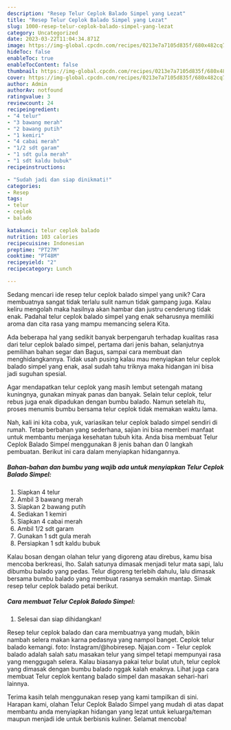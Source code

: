 ```yaml
---
description: "Resep Telur Ceplok Balado Simpel yang Lezat"
title: "Resep Telur Ceplok Balado Simpel yang Lezat"
slug: 1000-resep-telur-ceplok-balado-simpel-yang-lezat
category: Uncategorized
date: 2023-03-22T11:04:34.871Z
image: https://img-global.cpcdn.com/recipes/0213e7a7105d835f/680x482cq70/telur-ceplok-balado-simpel-foto-resep-utama.jpg
hideToc: false
enableToc: true
enableTocContent: false
thumbnail: https://img-global.cpcdn.com/recipes/0213e7a7105d835f/680x482cq70/telur-ceplok-balado-simpel-foto-resep-utama.jpg
cover: https://img-global.cpcdn.com/recipes/0213e7a7105d835f/680x482cq70/telur-ceplok-balado-simpel-foto-resep-utama.jpg
author: Admin
authorAv: notfound
ratingvalue: 3
reviewcount: 24
recipeingredient:
- "4 telur"
- "3 bawang merah"
- "2 bawang putih"
- "1 kemiri"
- "4 cabai merah"
- "1/2 sdt garam"
- "1 sdt gula merah"
- "1 sdt kaldu bubuk"
recipeinstructions:

- "Sudah jadi dan siap dinikmati!"
categories:
- Resep
tags:
- telur
- ceplok
- balado

katakunci: telur ceplok balado 
nutrition: 103 calories
recipecuisine: Indonesian
preptime: "PT27M"
cooktime: "PT48M"
recipeyield: "2"
recipecategory: Lunch

---
```





Sedang mencari ide resep telur ceplok balado simpel yang unik? Cara membuatnya sangat tidak terlalu sulit namun tidak gampang juga. Kalau keliru mengolah maka hasilnya akan hambar dan justru cenderung tidak enak. Padahal telur ceplok balado simpel yang enak seharusnya memiliki aroma dan cita rasa yang mampu memancing selera Kita.





Ada beberapa hal yang sedikit banyak berpengaruh terhadap kualitas rasa dari telur ceplok balado simpel, pertama dari jenis bahan, selanjutnya pemilihan bahan segar dan Bagus, sampai cara membuat dan menghidangkannya. Tidak usah pusing kalau mau menyiapkan telur ceplok balado simpel yang enak,      asal sudah tahu triknya maka hidangan ini bisa jadi suguhan spesial.














Agar mendapatkan telur ceplok yang masih lembut setengah matang kuningnya, gunakan minyak panas dan banyak. Selain telur ceplok, telur rebus juga enak dipadukan dengan bumbu balado. Namun setelah itu, proses menumis bumbu bersama telur ceplok tidak memakan waktu lama.






Nah, kali ini kita coba, yuk, variasikan telur ceplok balado simpel sendiri di rumah. Tetap berbahan yang sederhana, sajian ini bisa memberi manfaat untuk membantu menjaga kesehatan tubuh kita. Anda bisa membuat Telur Ceplok Balado Simpel menggunakan 8 jenis bahan dan 0 langkah pembuatan. Berikut ini cara dalam menyiapkan hidangannya.

<!--inarticleads1-->

##### Bahan-bahan dan bumbu yang wajib ada untuk menyiapkan Telur Ceplok Balado Simpel:

1. Siapkan 4 telur
1. Ambil 3 bawang merah
1. Siapkan 2 bawang putih
1. Sediakan 1 kemiri
1. Siapkan 4 cabai merah
1. Ambil 1/2 sdt garam
1. Gunakan 1 sdt gula merah
1. Persiapkan 1 sdt kaldu bubuk


Kalau bosan dengan olahan telur yang digoreng atau direbus, kamu bisa mencoba berkreasi, lho. Salah satunya dimasak menjadi telur mata sapi, lalu dibumbu balado yang pedas. Telur digoreng terlebih dahulu, lalu dimasak bersama bumbu balado yang membuat rasanya semakin mantap. Simak resep telur ceplok balado petai berikut. 

<!--inarticleads2-->

##### Cara membuat Telur Ceplok Balado Simpel:


1. Selesai dan siap dihidangkan!

Resep telur ceplok balado dan cara membuatnya yang mudah, bikin nambah selera makan karna pedasnya yang nampol banget. Ceplok telur balado kemangi. foto: Instagram/@hobiresep. Njajan.com - Telur ceplok balado adalah salah satu masakan telur yang simpel tetapi mempunyai rasa yang menggugah selera. Kalau biasanya pakai telur bulat utuh, telur ceplok yang dimasak dengan bumbu balado nggak kalah enaknya. Lihat juga cara membuat Telur ceplok kentang balado simpel dan masakan sehari-hari lainnya. 

Terima kasih telah menggunakan resep yang kami tampilkan di sini. Harapan kami, olahan Telur Ceplok Balado Simpel yang mudah di atas dapat membantu anda menyiapkan hidangan yang lezat untuk keluarga/teman maupun menjadi ide untuk berbisnis kuliner. Selamat mencoba!
